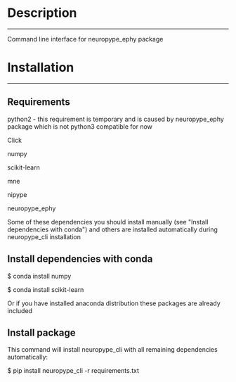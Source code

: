 # Description
---------------

Command line interface for neuropype_ephy package

# Installation
---------------
## Requirements

python2 - this requirement is temporary and is caused by neuropype_ephy package which is
not python3 compatible for now

Click

numpy

scikit-learn

mne

nipype

neuropype_ephy

Some of these dependencies you should install manually (see "Install dependencies 
with conda") and others are installed automatically during neuropype_cli installation

## Install dependencies with conda

$ conda install numpy

$ conda install scikit-learn

Or if you have installed anaconda distribution these packages are already included 

## Install package

This command will install neuropype_cli with all remaining dependencies automatically:

$ pip install neuropype_cli -r requirements.txt
